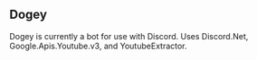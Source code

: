 ## Dogey
Dogey is currently a bot for use with Discord. Uses Discord.Net, Google.Apis.Youtube.v3, and YoutubeExtractor.
